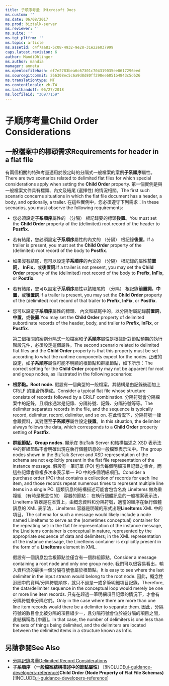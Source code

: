 ```yaml
---
title: 子順序考量 |Microsoft Docs
ms.custom: ''
ms.date: 06/08/2017
ms.prod: biztalk-server
ms.reviewer: ''
ms.suite: ''
ms.tgt_pltfrm: ''
ms.topic: article
ms.assetid: c4f7aa81-5c08-4932-9e28-31e22e037999
caps.latest.revision: 6
author: MandiOhlinger
ms.author: mandia
manager: anneta
ms.openlocfilehash: ef7e2783bea6c67301c704319035ee0617296eed
ms.sourcegitcommit: 266308ec5c6a9d8d80ff298ee6051b4843c5d626
ms.translationtype: MT
ms.contentlocale: zh-TW
ms.lasthandoff: 06/27/2018
ms.locfileid: "36977159"
---
```

# <a name="child-order-considerations"></a><span data-ttu-id="d4e0e-102">子順序考量</span><span class="sxs-lookup"><span data-stu-id="d4e0e-102">Child Order Considerations</span></span>

## <a name="requirements-for-header-in-a-flat-file"></a><span data-ttu-id="d4e0e-103">一般檔案中的標頭需求</span><span class="sxs-lookup"><span data-stu-id="d4e0e-103">Requirements for header in a flat file</span></span>
<span data-ttu-id="d4e0e-104">有兩個相關的特殊考量適用於設定時的分隔式一般檔案的案例**子系順序**屬性。</span><span class="sxs-lookup"><span data-stu-id="d4e0e-104">There are two scenarios related to delimited flat files for which special considerations apply when setting the **Child Order** property.</span></span> <span data-ttu-id="d4e0e-105">第一個實例是與一般檔案文件具有標頭、內文及結尾 (選擇性) 的情況相關。</span><span class="sxs-lookup"><span data-stu-id="d4e0e-105">The first such scenario concerns situations in which the flat file document has a header, a body, and optionally, a trailer.</span></span> <span data-ttu-id="d4e0e-106">在這些實例中，您必須遵守下列需求：</span><span class="sxs-lookup"><span data-stu-id="d4e0e-106">In these scenarios, you must observe the following requirements:</span></span>  

- <span data-ttu-id="d4e0e-107">您必須設定**子系順序**屬性的 （分隔） 根記錄要的標頭**後置**。</span><span class="sxs-lookup"><span data-stu-id="d4e0e-107">You must set the **Child Order** property of the (delimited) root record of the header to **Postfix**.</span></span>  

- <span data-ttu-id="d4e0e-108">若有結尾，您必須設定**子系順序**屬性的內文的 （分隔） 根記錄**後置**。</span><span class="sxs-lookup"><span data-stu-id="d4e0e-108">If a trailer is present, you must set the **Child Order** property of the (delimited) root record of the body to **Postfix**.</span></span>  

- <span data-ttu-id="d4e0e-109">如果沒有結尾，您可以設定**子系順序**的內文的 （分隔） 根記錄的屬性**前置詞**， **InFix**，或**後置詞**.</span><span class="sxs-lookup"><span data-stu-id="d4e0e-109">If a trailer is not present, you may set the **Child Order** property of the (delimited) root record of the body to **Prefix**, **InFix**, or **Postfix**.</span></span>  

- <span data-ttu-id="d4e0e-110">若有結尾，您可以設定**子系順序**屬性以該結尾的 （分隔） 根記錄**前置詞**，**中置**，或**後置詞**.</span><span class="sxs-lookup"><span data-stu-id="d4e0e-110">If a trailer is present, you may set the **Child Order** property of the (delimited) root record of that trailer to **Prefix**, **InFix**, or **Postfix**.</span></span>  

- <span data-ttu-id="d4e0e-111">您可以設定**子系順序**屬性的標頭、 內文和結尾中的，以分隔附屬記錄**前置詞**，**中置**，或**後置**.</span><span class="sxs-lookup"><span data-stu-id="d4e0e-111">You may set the **Child Order** property of delimited subordinate records of the header, body, and trailer to **Prefix**, **InFix**, or **Postfix**.</span></span>  

  <span data-ttu-id="d4e0e-112">第二個相關的案例分隔式一般檔案和**子系順序**屬性是根據針對節點預期的執行階段元件，必須設定這個屬性。</span><span class="sxs-lookup"><span data-stu-id="d4e0e-112">The second scenario related to delimited flat files and the **Child Order** property is that this property must be set according to what the runtime components expect for the nodes.</span></span> <span data-ttu-id="d4e0e-113">正確的設定，如**子系順序**屬性可能不明顯的根節點和群組節點，如下所示：</span><span class="sxs-lookup"><span data-stu-id="d4e0e-113">The correct setting for the **Child Order** property may not be apparent for root and group nodes, as illustrated in the following scenarios:</span></span>  

- <span data-ttu-id="d4e0e-114">**根節點。**</span><span class="sxs-lookup"><span data-stu-id="d4e0e-114">**Root node.**</span></span> <span data-ttu-id="d4e0e-115">假設有一個典型的一般檔案，其結構是由記錄後面加上 CR/LF 的組合所構成。</span><span class="sxs-lookup"><span data-stu-id="d4e0e-115">Consider a typical flat file whose structure consists of records followed by a CR/LF combination.</span></span> <span data-ttu-id="d4e0e-116">分隔符號會分隔檔案中的記錄，且順序通常是記錄、分隔符號、記錄、分隔符號等等。</span><span class="sxs-lookup"><span data-stu-id="d4e0e-116">The delimiter separates records in the file, and the sequence is typically record, delimiter, record, delimiter, and so on.</span></span> <span data-ttu-id="d4e0e-117">在此情況下，分隔符號一律會跟資料，其對應至**子系順序**屬性設定**後置**。</span><span class="sxs-lookup"><span data-stu-id="d4e0e-117">In this situation, the delimiter always follows the data, which corresponds to a **Child Order** property setting of **Postfix**.</span></span>  

- <span data-ttu-id="d4e0e-118">**群組節點。**</span><span class="sxs-lookup"><span data-stu-id="d4e0e-118">**Group nodes.**</span></span> <span data-ttu-id="d4e0e-119">顯示在 BizTalk Server 和結構描述之 XSD 表示法中的群組節點不會明確出現在執行個體訊息的一般檔案表示法中。</span><span class="sxs-lookup"><span data-stu-id="d4e0e-119">The group nodes shown in the BizTalk Server and XSD representation of the schema are not explicitly present in the flat file representation of the instance message.</span></span> <span data-ttu-id="d4e0e-120">假設有一筆訂單 (PO) 包含每個明細項目記錄之集合，而這些記錄會重複多次來表示單一 PO 中的多個明細項目。</span><span class="sxs-lookup"><span data-stu-id="d4e0e-120">Consider a purchase order (PO) that contains a collection of records for each line item, and those records repeat numerous times to represent multiple line items in a single PO.</span></span> <span data-ttu-id="d4e0e-121">這類訊息的結構描述可能會包含名為 LineItems 做為重複組 （有時是概念性的） 容器的節點： 在執行個體訊息的一般檔案表示法，LineItems 容器是在本質上，由概念資料和分隔符號，適當的順序在執行個體訊息的 XML 表示法，LineItems 容器是明確的形式出現**LineItems** XML 中的項目。</span><span class="sxs-lookup"><span data-stu-id="d4e0e-121">The schema for such a message would likely include a node named LineItems to serve as the (sometimes conceptual) container for the repeating set: in the flat file representation of the instance message, the LineItems container is conceptual in nature, represented by the appropriate sequence of data and delimiters; in the XML representation of the instance message, the LineItems container is explicitly present in the form of a **LineItems** element in XML.</span></span>  

  <span data-ttu-id="d4e0e-122">假設有一個訊息包含根節點並僅含有一個群組節點。</span><span class="sxs-lookup"><span data-stu-id="d4e0e-122">Consider a message containing a root node and only one group node.</span></span> <span data-ttu-id="d4e0e-123">我們可以很容易看出，輸入資料流的最後一個分隔符號會屬於根節點。</span><span class="sxs-lookup"><span data-stu-id="d4e0e-123">It is easy to see where the last delimiter in the input stream would belong to the root node.</span></span> <span data-ttu-id="d4e0e-124">因此，概念性迴圈中的資料/分隔符號順序，就只不過是一或多筆明細項目記錄。</span><span class="sxs-lookup"><span data-stu-id="d4e0e-124">Therefore, the data/delimiter sequence in the conceptual loop would merely be one or more line item records.</span></span> <span data-ttu-id="d4e0e-125">只有在超過一筆明細項目記錄的情況下，才會有分隔符號來分隔它們。</span><span class="sxs-lookup"><span data-stu-id="d4e0e-125">Only in the case where there are more than one line item records would there be a delimiter to separate them.</span></span> <span data-ttu-id="d4e0e-126">因此，分隔符號的數目會比被分隔的項目組少一，且分隔符號會位於被分隔的項目之間，此結構稱為 [中置]。</span><span class="sxs-lookup"><span data-stu-id="d4e0e-126">In that case, the number of delimiters is one less than the sets of things being delimited, and the delimiters are located between the delimited items in a structure known as Infix.</span></span>  

## <a name="see-also"></a><span data-ttu-id="d4e0e-127">另請參閱</span><span class="sxs-lookup"><span data-stu-id="d4e0e-127">See Also</span></span>  
- [<span data-ttu-id="d4e0e-128">分隔記錄考量</span><span class="sxs-lookup"><span data-stu-id="d4e0e-128">Delimited Record Considerations</span></span>](../core/delimited-record-considerations.md)   
- <span data-ttu-id="d4e0e-129">**子系順序 （一般檔案結構描述中的節點屬性）** [!INCLUDE[ui-guidance-developers-reference](../includes/ui-guidance-developers-reference.md)]</span><span class="sxs-lookup"><span data-stu-id="d4e0e-129">**Child Order (Node Property of Flat File Schemas)** [!INCLUDE[ui-guidance-developers-reference](../includes/ui-guidance-developers-reference.md)]</span></span>
